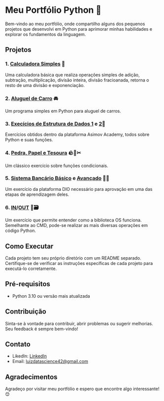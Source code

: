 # Meu Portfólio Python 🐍

Bem-vindo ao meu portfólio, onde compartilho alguns dos pequenos projetos que desenvolvi em Python para aprimorar minhas habilidades e explorar os fundamentos da linguagem.

## Projetos

### 1. [Calculadora Simples](python_exercises/Calculator_Project.ipynb) 🧮
Uma calculadora básica que realiza operações simples de adição, subtração, multiplicação, divisão inteira, divisão fracioanada, retorna o resto de uma divisão e exponenciação.

### 2. [Aluguel de Carro](python_exercises/Car_Rent_Project.ipynb) 🚘
Um programa simples em Python para aluguel de carros.

### 3. [Execícios de Estrutura de Dados 1](python_exercises/estrutura_de_dados_1) e [2](python_exercises/estrutura_de_dados_2)📰
Exercícios obtidos dentro da plataforma Asimov Academy, todos sobre Python e suas funções.

### 4. [Pedra, Papel e Tesoura](python_exercises/pedra_papel_tesoura.ipynb) 🪨📰✂
Um clássico exercício sobre funções condicionais.

### 5. [Sistema Bancário Básico](python_exercises/sistema_bancario_basico.ipynb) e [Avançado](python_exercises/sistema_bancario_avancado.ipynb) 🏦💵
Um exercício da plataforma DIO necessário para aprovação em uma das etapas de aprendizagem deles.

### 6. [IN](python_exercises/in.ipynb)/[OUT](python_exercises/out.ipynb) 📁🗃
Um exercício que permite entender como a biblioteca OS funciona. Semelhante ao CMD, pode-se realizar as mais diversas operações em código Python.

## Como Executar

Cada projeto tem seu próprio diretório com um README separado. Certifique-se de verificar as instruções específicas de cada projeto para executá-lo corretamente.

## Pré-requisitos

- Python 3.10 ou versão mais atualizada

## Contribuição

Sinta-se à vontade para contribuir, abrir problemas ou sugerir melhorias. Seu feedback é sempre bem-vindo!

## Contato

- LikedIn: [LinkedIn](https://www.linkedin.com/in/luiz-gabriel-da-silva-santana/)
- Email: luizdatascience42@gmail.com

## Agradecimentos

Agradeço por visitar meu portfólio e espero que encontre algo interessante! 😊
